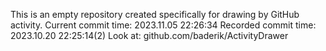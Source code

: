 This is an empty repository created specifically for drawing by GitHub activity.
Current commit time: 2023.11.05 22:26:34
Recorded commit time: 2023.10.20 22:25:14(2)
Look at: github.com/baderik/ActivityDrawer
